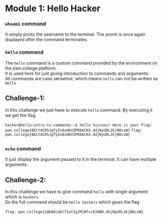 # Module 1: Hello Hacker

### `whoami` command
It simply prints the username to the terminal. The promt is once again displayed after the command terminates.

### `hello` command
The `hello` command is a custom command provided by the environment on the pwn.college platform.<br>
It is used here for just giving introduction to commands and arguments.<br>
All commands are case sensetive, which means `hello` can not be written as `Hello`

## Challenge-1:
In this challenge we just have to execute `hello` command. By executing it we get the flag.<br><br>
``hacker@hello~intro-to-commands:~$ hello
Success! Here is your flag:
pwn.college{8ECt4C05JgTyIn8sHKVZPR6ACKX.ddjNyUDL2EjN0czW}``
`flag: pwn.college{8ECt4C05JgTyIn8sHKVZPR6ACKX.ddjNyUDL2EjN0czW}`
## 
### `echo` command
It just display the argument passed to it in the terminal. It can have multiple arguments.<br>

## Challenge-2:
In this challenge we have to give command `hello` with single argument which is `hackers`. <br>So the full command should be `hello hackers` which gives the flag<br><br>
`flag: pwn.college{sQKAELQAlf1ot2gJMjNfcc9JANU.dhjNyUDL2EjN0czW}`
##
